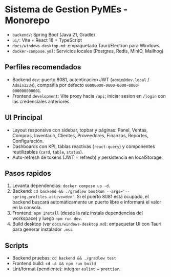 # Sistema de Gestion PyMEs - Monorepo

- `backend/`: Spring Boot (Java 21, Gradle)
- `ui/`: Vite + React 18 + TypeScript
- `docs/windows-desktop.md`: empaquetado Tauri/Electron para Windows
- `docker-compose.yml`: Servicios locales (Postgres, Redis, MinIO, Mailhog)

## Perfiles recomendados
- Backend `dev`: puerto 8081, autenticacion JWT (`admin@dev.local` / `Admin1234`), compañia por defecto `00000000-0000-0000-0000-000000000001`.
- Frontend `development`: Vite proxy hacia `/api`; iniciar sesion en `/login` con las credenciales anteriores.

## UI Principal
- Layout responsive con sidebar, topbar y páginas: Panel, Ventas, Compras, Inventario, Clientes, Proveedores, Finanzas, Reportes, Configuración.
- Dashboards con KPI, tablas reactivas (`react-query`) y componentes reutilizables (`card`, `table`, `status`).
- Auto-refresh de tokens (JWT + refresh) y persistencia en localStorage.

## Pasos rapidos
1. Levanta dependencias: `docker compose up -d`.
2. Backend: `cd backend && ./gradlew bootRun --args='--spring.profiles.active=dev'`. Si el puerto 8081 está ocupado, el backend
   buscará automáticamente un puerto libre e informará el valor en la consola.
3. Frontend: `npm install` (desde la raíz instala dependencias del workspace) y luego `npm run dev`.
4. Build desktop (ver `docs/windows-desktop.md`): empaquetar UI con Tauri para generar instalador `.msi`.

## Scripts
- Backend pruebas: `cd backend && ./gradlew test`
- Frontend build: `cd ui && npm run build`
- Lint/format (pendiente): integrar `eslint` + `prettier`.
